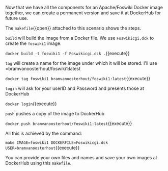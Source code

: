 Now that we have all the components for an Apache/Foswiki Docker image together, we can create a permanent version and save it at DockerHub for future use.

The `makefile`{{open}} attached to this scenario shows the steps.

`build` will build the image from a Docker file. We use `Foswikicgi.dck` to create the `foswiki1` image.

`docker build -t foswiki1 -f Foswikicgi.dck .`{{execute}}

`tag` will create a name for the image under which it will be stored. I'll use =bramvanoosterhout/foswiki1:latest

`docker tag foswiki1 bramvanoosterhout/foswiki1:latest`{{execute}}

`login` will ask for your userID and Password and presents those at DockerHub

`docker login`{{execute}}

`push` pushes a copy of the image to DockerHub

`docker push bramvanoosterhout/foswiki1:latest`{{execute}}

All this is achieved by the command:

`make IMAGE=foswiki1 DOCKERFILE=Foswikicgi.dck USER=bramvanoosterhout`{{execute}}

You can provide your own files and names and save your own images at DockerHub using this `makefile`.

